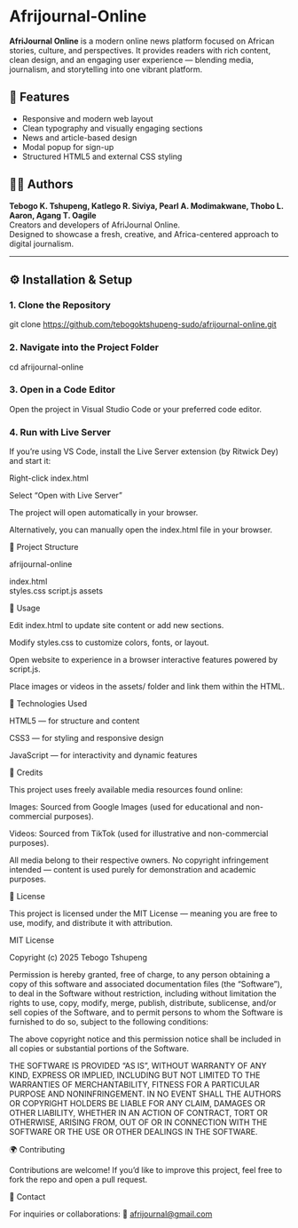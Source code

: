 # Afrijournal-Online

**AfriJournal Online** is a modern online news platform focused on African stories, culture, and perspectives. It provides readers with rich content, clean design, and an engaging user experience — blending media, journalism, and storytelling into one vibrant platform.


## 📰 Features

- Responsive and modern web layout  
- Clean typography and visually engaging sections  
- News and article-based design  
- Modal popup for sign-up 
- Structured HTML5 and external CSS styling  

## 👩‍💻 Authors

**Tebogo K. Tshupeng, Katlego R. Siviya, Pearl A. Modimakwane, Thobo L. Aaron, Agang T. Oagile**  
Creators and developers of AfriJournal Online.  
Designed to showcase a fresh, creative, and Africa-centered approach to digital journalism.

---

## ⚙️ Installation & Setup

### 1. Clone the Repository

git clone https://github.com/tebogoktshupeng-sudo/afrijournal-online.git

### 2. Navigate into the Project Folder

cd afrijournal-online

### 3. Open in a Code Editor

Open the project in Visual Studio Code or your preferred code editor.

### 4. Run with Live Server

If you’re using VS Code, install the Live Server extension (by Ritwick Dey) and start it:

Right-click index.html

Select “Open with Live Server”

The project will open automatically in your browser.

Alternatively, you can manually open the index.html file in your browser.

🧩 Project Structure

afrijournal-online 

index.html       
styles.css
script.js
assets            

🚀 Usage

Edit index.html to update site content or add new sections.

Modify styles.css to customize colors, fonts, or layout.

Open website to experience in a browser interactive features powered by script.js.

Place images or videos in the assets/ folder and link them within the HTML.

🧠 Technologies Used

HTML5 — for structure and content

CSS3 — for styling and responsive design

JavaScript — for interactivity and dynamic features

🙌 Credits

This project uses freely available media resources found online:

Images: Sourced from Google Images (used for educational and non-commercial purposes).

Videos: Sourced from TikTok (used for illustrative and non-commercial purposes).

All media belong to their respective owners. No copyright infringement intended — content is used purely for demonstration and academic purposes.

📄 License

This project is licensed under the MIT License — meaning you are free to use, modify, and distribute it with attribution.

MIT License

Copyright (c) 2025 Tebogo Tshupeng

Permission is hereby granted, free of charge, to any person obtaining a copy
of this software and associated documentation files (the “Software”), to deal
in the Software without restriction, including without limitation the rights
to use, copy, modify, merge, publish, distribute, sublicense, and/or sell
copies of the Software, and to permit persons to whom the Software is
furnished to do so, subject to the following conditions:

The above copyright notice and this permission notice shall be included in
all copies or substantial portions of the Software.

THE SOFTWARE IS PROVIDED “AS IS”, WITHOUT WARRANTY OF ANY KIND, EXPRESS OR
IMPLIED, INCLUDING BUT NOT LIMITED TO THE WARRANTIES OF MERCHANTABILITY,
FITNESS FOR A PARTICULAR PURPOSE AND NONINFRINGEMENT. IN NO EVENT SHALL THE
AUTHORS OR COPYRIGHT HOLDERS BE LIABLE FOR ANY CLAIM, DAMAGES OR OTHER
LIABILITY, WHETHER IN AN ACTION OF CONTRACT, TORT OR OTHERWISE, ARISING FROM,
OUT OF OR IN CONNECTION WITH THE SOFTWARE OR THE USE OR OTHER DEALINGS IN
THE SOFTWARE.

🌍 Contributing

Contributions are welcome!
If you’d like to improve this project, feel free to fork the repo and open a pull request.

💬 Contact

For inquiries or collaborations:
📧 afrijournal@gmail.com
